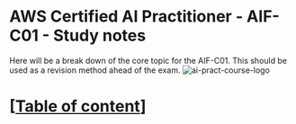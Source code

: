 # AWS Certified AI Practitioner - AIF-C01 - Study notes
Here will be a break down of the core topic for the AIF-C01. This should be used as a revision method ahead of the exam.
![ai-pract-course-logo](https://github.com/user-attachments/assets/599b3e9c-dde3-4a54-9c66-cf1e5a000957)
# [[Table of content](https://github.com/karnage-keo/aws-ai-practitioner-study-notes/wiki/Table-of-content-%E2%80%90-Pop-out)]

